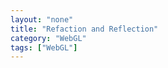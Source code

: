 ```yaml
---
layout: "none"
title: "Refaction and Reflection"
category: "WebGL"
tags: ["WebGL"]
---
```

<script src='{{ site.JSDir }}/Refraction_Reflection.js' type="text/javascript"></script>

